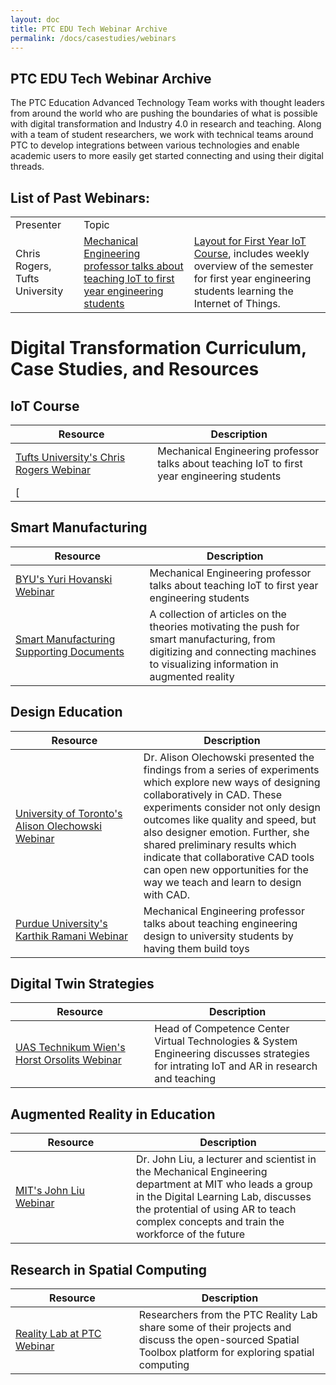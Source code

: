 ```yaml
---
layout: doc
title: PTC EDU Tech Webinar Archive
permalink: /docs/casestudies/webinars
---
```


<section class="section">
    <div class="container">
        <h1 class="title header-home">PTC EDU Tech Webinar Archive</h1>
        <div class="subtitle">The PTC Education Advanced Technology Team works with thought leaders from around the world who are pushing the boundaries of what is possible with digital transformation and Industry 4.0 in research and teaching. Along with a team of student researchers, we work with technical teams around PTC to develop integrations between various technologies and enable academic users to more easily get started connecting and using their digital threads.
        </div>
    </div>
</section>
<section class="section">
    <div class="container">
        <h1 class="title header-home">List of Past Webinars:</h1>
        <div>
            <table>
                <tr>
                    <td>Presenter</td>
                    <td>Topic</td>
                </tr>
                <tr>
                    <td rowspan="2">Chris Rogers, Tufts University</td>
                    <td><a href="https://players.brightcove.net/1532789042001/SJl3bQaEz_default/index.html?videoId=6131639163001">Mechanical Engineering professor talks about teaching IoT to first year engineering students</a></td>
                    <td><a href="https://github.com/PTC-Academic/DX-Resources/tree/master/Curriculum%20Resources/IoT%20Course%20Layout">Layout for First Year IoT Course</a>, includes weekly overview of the semester for first year engineering students learning the Internet of Things.</td>
                </tr>
            </table>
        </div>
    </div>
</section>





# Digital Transformation Curriculum, Case Studies, and Resources
## IoT Course
| &nbsp;&nbsp;&nbsp;&nbsp;&nbsp;&nbsp;&nbsp;&nbsp;&nbsp;&nbsp;&nbsp;&nbsp;Resource&nbsp;&nbsp;&nbsp;&nbsp;&nbsp;&nbsp;&nbsp;&nbsp;&nbsp;&nbsp;&nbsp;&nbsp; | Description | 
|---|---|
| [Tufts University's Chris Rogers Webinar](https://players.brightcove.net/1532789042001/SJl3bQaEz_default/index.html?videoId=6131639163001) | Mechanical Engineering professor talks about teaching IoT to first year engineering students |
| [ |

## Smart Manufacturing
| &nbsp;&nbsp;&nbsp;&nbsp;&nbsp;&nbsp;&nbsp;&nbsp;&nbsp;&nbsp;&nbsp;&nbsp;Resource&nbsp;&nbsp;&nbsp;&nbsp;&nbsp;&nbsp;&nbsp;&nbsp;&nbsp;&nbsp;&nbsp;&nbsp; | Description | 
|---|---|
| [BYU's Yuri Hovanski Webinar](https://players.brightcove.net/1532789042001/HknUe20R_default/index.html?videoId=6146274139001) | Mechanical Engineering professor talks about teaching IoT to first year engineering students |
| [Smart Manufacturing Supporting Documents](https://github.com/PTC-Academic/DX-Resources/tree/master/Curriculum%20Resources/Smart%20Manufacturing%20Supporting%20Documents) | A collection of articles on the theories motivating the push for smart manufacturing, from digitizing and connecting machines to visualizing information in augmented reality |

## Design Education
| &nbsp;&nbsp;&nbsp;&nbsp;&nbsp;&nbsp;&nbsp;&nbsp;&nbsp;&nbsp;&nbsp;&nbsp;Resource&nbsp;&nbsp;&nbsp;&nbsp;&nbsp;&nbsp;&nbsp;&nbsp;&nbsp;&nbsp;&nbsp;&nbsp; | Description | 
|---|---|
| [University of Toronto's Alison Olechowski Webinar](https://www.youtube.com/watch?v=z35y07ozh3A) | Dr. Alison Olechowski presented the findings from a series of experiments which explore new ways of designing collaboratively in CAD. These experiments consider not only design outcomes like quality and speed, but also designer emotion. Further, she shared preliminary results which indicate that collaborative CAD tools can open new opportunities for the way we teach and learn to design with CAD.|
| [Purdue University's Karthik Ramani Webinar](https://players.brightcove.net/1532789042001/default_default/index.html?videoId=6155014476001) | Mechanical Engineering professor talks about teaching engineering design to university students by having them build toys|

## Digital Twin Strategies
| &nbsp;&nbsp;&nbsp;&nbsp;&nbsp;&nbsp;&nbsp;&nbsp;&nbsp;&nbsp;&nbsp;&nbsp;Resource&nbsp;&nbsp;&nbsp;&nbsp;&nbsp;&nbsp;&nbsp;&nbsp;&nbsp;&nbsp;&nbsp;&nbsp; | Description | 
|---|---|
| [UAS Technikum Wien's Horst Orsolits Webinar](https://players.brightcove.net/1532789042001/default_default/index.html?videoId=6142604345001) | Head of Competence Center Virtual Technologies & System Engineering discusses strategies for intrating IoT and AR in research and teaching |

## Augmented Reality in Education
| &nbsp;&nbsp;&nbsp;&nbsp;&nbsp;&nbsp;&nbsp;&nbsp;&nbsp;&nbsp;&nbsp;&nbsp;Resource&nbsp;&nbsp;&nbsp;&nbsp;&nbsp;&nbsp;&nbsp;&nbsp;&nbsp;&nbsp;&nbsp;&nbsp; | Description | 
|---|---|
| [MIT's John Liu Webinar](https://www.youtube.com/watch?v=cD8XsqNefMw) | Dr. John Liu, a lecturer and scientist in the Mechanical Engineering department at MIT who leads a group in the Digital Learning Lab, discusses the protential of using AR to teach complex concepts and train the workforce of the future |

## Research in Spatial Computing
| &nbsp;&nbsp;&nbsp;&nbsp;&nbsp;&nbsp;&nbsp;&nbsp;&nbsp;&nbsp;&nbsp;&nbsp;Resource&nbsp;&nbsp;&nbsp;&nbsp;&nbsp;&nbsp;&nbsp;&nbsp;&nbsp;&nbsp;&nbsp;&nbsp; | Description | 
|---|---|
| [Reality Lab at PTC Webinar](https://youtu.be/E_KaqgV_3mA) | Researchers from the PTC Reality Lab share some of their projects and discuss the open-sourced Spatial Toolbox platform for exploring spatial computing |
